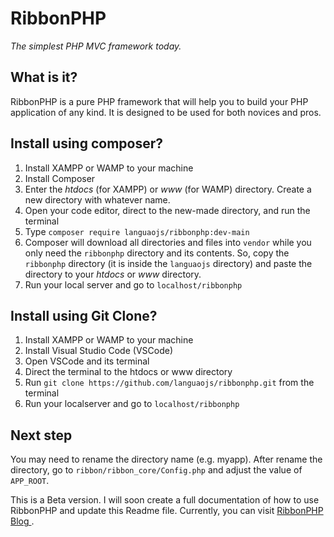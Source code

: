 # RibbonPHP
*The simplest PHP MVC framework today.*

## What is it?

RibbonPHP is a pure PHP framework that will help you to build your PHP application of any kind. It is designed to be used for both novices and pros.

## Install using composer?

1. Install XAMPP or WAMP to your machine
2. Install Composer
3. Enter the *htdocs* (for XAMPP) or *www* (for WAMP) directory. Create a new directory with whatever name.
4. Open your code editor, direct to the new-made directory, and run the terminal
5. Type `composer require languaojs/ribbonphp:dev-main`
6. Composer will download all directories and files into `vendor` while you only need the `ribbonphp` directory and its contents. So, copy the `ribbonphp` directory (it is inside the `languaojs` directory) and paste the directory to your *htdocs* or *www* directory.
7. Run your local server and go to `localhost/ribbonphp`

## Install using Git Clone?
1. Install XAMPP or WAMP to your machine
2. Install Visual Studio Code (VSCode)
3. Open VSCode and its terminal
4. Direct the terminal to the htdocs or www directory
5. Run `git clone https://github.com/languaojs/ribbonphp.git` from the terminal
6. Run your localserver and go to `localhost/ribbonphp`

## Next step

You may need to rename the directory name (e.g. myapp). After rename the directory, go to `ribbon/ribbon_core/Config.php` and adjust the value of `APP_ROOT`.

This is a Beta version. I will soon create a full documentation of how to use RibbonPHP and update this Readme file. Currently, you can visit [ RibbonPHP Blog ]('https://ribbonphp.blogspot.com').